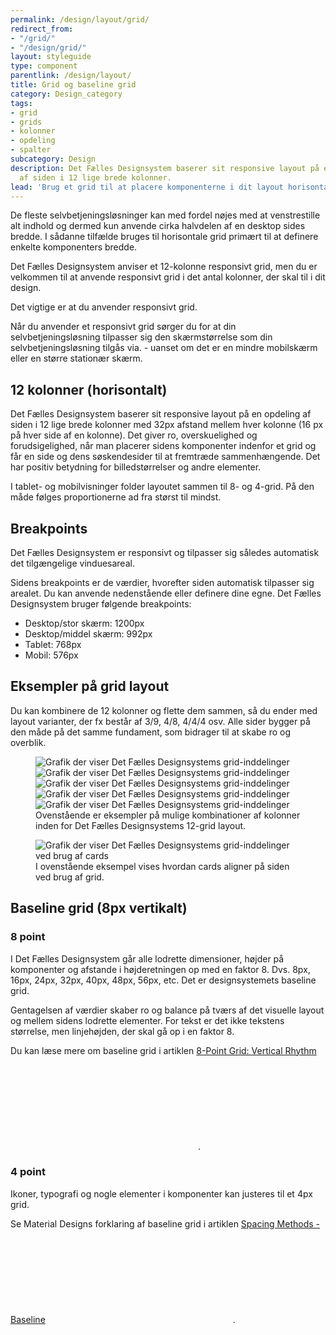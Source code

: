```yaml
---
permalink: /design/layout/grid/
redirect_from:
- "/grid/"
- "/design/grid/"
layout: styleguide
type: component
parentlink: /design/layout/
title: Grid og baseline grid
category: Design_category
tags:
- grid
- grids
- kolonner
- opdeling
- spalter
subcategory: Design
description: Det Fælles Designsystem baserer sit responsive layout på en opdeling
  af siden i 12 lige brede kolonner.
lead: 'Brug et grid til at placere komponenterne i dit layout horisontalt, og brug baseline grid til at skabe en vertikal rytme på siden.'
---
```


De fleste selvbetjeningsløsninger kan med fordel nøjes med at venstrestille alt indhold og dermed kun anvende cirka halvdelen af en desktop sides bredde. I sådanne tilfælde bruges til horisontale grid primært til at definere enkelte komponenters bredde.

Det Fælles Designsystem anviser et 12-kolonne responsivt grid, men du er velkommen til at anvende responsivt grid i det antal kolonner, der skal til i dit design.

Det vigtige er at du anvender responsivt grid.

Når du anvender et responsivt grid sørger du for at din selvbetjeningsløsning tilpasser sig den skærmstørrelse som din selvbetjeningsløsning tilgås via. - uanset om det er en mindre mobilskærm eller en større stationær skærm.

## 12 kolonner (horisontalt)

Det Fælles Designsystem baserer sit responsive layout på en opdeling af siden i 12 lige brede kolonner med 32px afstand mellem hver kolonne (16 px på hver side af en kolonne). Det giver ro, overskuelighed og forudsigelighed, når man placerer sidens komponenter indenfor et grid og får en side og dens søskendesider til at fremtræde sammenhængende. Det har positiv betydning for billedstørrelser og andre elementer.

I tablet- og mobilvisninger folder layoutet sammen til 8- og 4-grid. På den måde følges proportionerne ad fra størst til mindst. 

## Breakpoints

Det Fælles Designsystem er responsivt og tilpasser sig således automatisk det tilgængelige vinduesareal.

Sidens breakpoints er de værdier, hvorefter siden automatisk tilpasser sig arealet. Du kan anvende nedenstående eller definere dine egne. Det Fælles Designsystem bruger følgende breakpoints:

- Desktop/stor skærm: 1200px
- Desktop/middel skærm: 992px
- Tablet: 768px
- Mobil: 576px

## Eksempler på grid layout

Du kan kombinere de 12 kolonner og flette dem sammen, så du ender med layout varianter, der fx består af 3/9, 4/8, 4/4/4 osv. Alle sider bygger på den måde på det samme fundament, som bidrager til at skabe ro og overblik.

<figure>
    <img src="{{ site.baseurl }}/assets/img/descriptionimages/grid-inddelinger.jpg" class="w-percent-30" alt="Grafik der viser Det Fælles Designsystems grid-inddelinger" title="">
    <img src="{{ site.baseurl }}/assets/img/descriptionimages/grid-inddelinger-artikel.jpg" class="w-percent-30" alt="Grafik der viser Det Fælles Designsystems grid-inddelinger" title="">
    <img src="{{ site.baseurl }}/assets/img/descriptionimages/grid-inddelinger-nav1.jpg" class="w-percent-30" alt="Grafik der viser Det Fælles Designsystems grid-inddelinger" title="">
    <img src="{{ site.baseurl }}/assets/img/descriptionimages/grid-inddelinger-nav2.jpg" class="mt-4 w-percent-30" alt="Grafik der viser Det Fælles Designsystems grid-inddelinger" title="">
    <img src="{{ site.baseurl }}/assets/img/descriptionimages/grid-inddelinger-search.jpg" class="mt-4 w-percent-30" alt="Grafik der viser Det Fælles Designsystems grid-inddelinger" title="">
    <figcaption>Ovenstående er eksempler på mulige kombinationer af kolonner inden for Det Fælles Designsystems 12-grid layout.</figcaption>
</figure>

<figure>
    <img src="{{ site.baseurl }}/assets/img/descriptionimages/grid-layout-cards.jpg" class="mt-4 w-percent-30" alt="Grafik der viser Det Fælles Designsystems grid-inddelinger ved brug af cards" title="">
    <figcaption>I ovenstående eksempel vises hvordan cards aligner på siden ved brug af grid.</figcaption>
</figure>

## Baseline grid (8px vertikalt)

### 8 point
I Det Fælles Designsystem går alle lodrette dimensioner, højder på komponenter og afstande i højderetningen op med en faktor 8. Dvs. 8px, 16px, 24px, 32px, 40px, 48px, 56px, etc.  Det er designsystemets baseline grid.

Gentagelsen af værdier skaber ro og balance på tværs af det visuelle layout og mellem sidens lodrette elementer. For tekst er det ikke tekstens størrelse, men linjehøjden, der skal gå op i en faktor 8.

Du kan læse mere om baseline grid i artiklen <a href="https://medium.com/built-to-adapt/8-point-grid-vertical-rhythm-90d05ad95032" class="icon-link">8-Point Grid: Vertical Rhythm<svg class="icon-svg" focusable="false" aria-hidden="true" tabindex="-1"><use xlink:href="#open-in-new"></use></svg></a>.

### 4 point
Ikoner, typografi og nogle elementer i komponenter kan justeres til et 4px grid.

Se Material Designs forklaring af baseline grid i artiklen <a href="https://material.io/design/layout/spacing-methods.html#baseline" class="icon-link">Spacing Methods - Baseline<svg class="icon-svg" focusable="false" aria-hidden="true" tabindex="-1"><use xlink:href="#open-in-new"></use></svg></a>.
